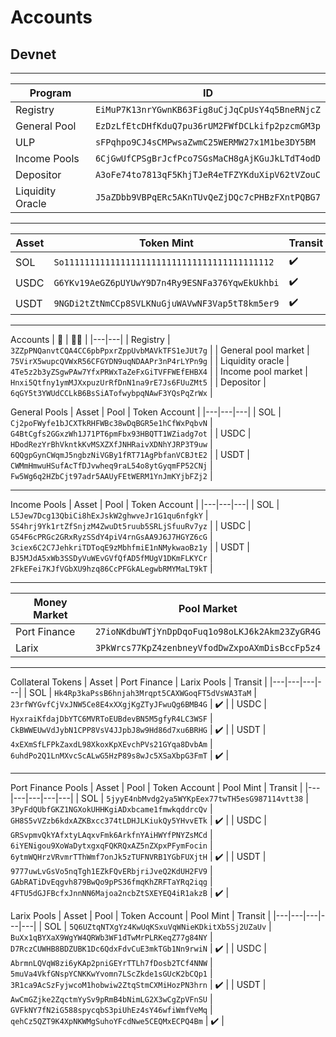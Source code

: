 # Accounts
## Devnet
---
| Program | ID |
|---|---|
| Registry | `EiMuP7K13nrYGwnKB63Fig8uCjJqCpUsY4q5BneRNjcZ` |
| General Pool | `EzDzLfEtcDHfKduQ7pu36rUM2FWfDCLkifp2pzcmGM3p` |
| ULP | `sFPqhpo9CJ4sCMPwsaZwmC25WERMW27x1M1be3DY5BM` |
| Income Pools | `6CjGwUfCPSgBrJcfPco7SGsMaCH8gAjKGuJkLTdT4odD` |
| Depositor | `A3oFe74to7813qF5KhjTJeR4eTFZYKduXipV62tVZouC` |
| Liquidity Oracle | `J5aZDbb9VBPqERc5AKnTUvQeZjDQc7cPHBzFXntPQBG7` |


---
| Asset | Token Mint | Transit |
|---|---|---|
| SOL | `So11111111111111111111111111111111111111112` | ✔️ |
| USDC | `G6YKv19AeGZ6pUYUwY9D7n4Ry9ESNFa376YqwEkUkhbi` | ✔️ |
| USDT | `9NGDi2tZtNmCCp8SVLKNuGjuWAVwNF3Vap5tT8km5er9` | ✔️ |

---
Accounts
| 📕 | 🏄‍♂️ |
|---|---|
| Registry | `3ZZpPNQanvtCQA4CC6pbPpxrZppUvbMAVkTFS1eJUt7g` |
| General pool market | `75VirX5wupcQVWxR56CFGYDN9uqNDAAPr3nP4rLYPn9g` |
| Liquidity oracle | `4Te5z2b3yZSgwPAw7YfxPRWxTaZeFxGiTVFFWEfEHBX4` |
| Income pool market | `Hnxi5Qtfny1ymMJXxpuzUrRfDnN1na9rE7Js6FUuZMt5` |
| Depositor | `6qGY5t3YWUdCCLkB6BsSiATofwybpqNAwF3YQsPqZrWx` |

General Pools
| Asset | Pool | Token Account |
|---|---|---|
| SOL | `Cj2poFWyfe1bJCXTkRHFWBc38wDqBGR5e1hCfWxPqbvN` | `G4BtCgfs2GGxzWh1J71PT6pmFbx93HBQTT1WZiadg7ot` |
| USDC | `HDodRezYrBhVkntkKvMSXZXfJNHRaivXDNhYJRP3T9uw` | `6QQgpGynCWqmJ5ngbzNiVGBy1fRT71AgPbfanVCBJtE2` |
| USDT | `CWMmHmwuHSufAcTfDJvwheq9raL54o8ytGyqmFP52CNj` | `Fw5Wg6q2HZbCjt97adr5AAUyFEtWERM1YnJmKYjbFZj2` |

---
Income Pools
| Asset | Pool | Token Account |
|---|---|---|
| SOL | `L5Jew7Dcg13QbiCi8hExJskW2ghwveJr1G1qu6nfgkY` | `5S4hrj9Yk1rtZfSnjzM4ZwuDt5ruub5SRLjSfuuRv7yz` |
| USDC | `G54F6cPRGc2GRxRyzSSdY4piV4rnGsAA9J6J7HGYZ6cG` | `3ciex6C2C7JehkriTDToqE9zMbhfmiE1nNMykwaoBz1y` |
| USDT | `BJ5MJdA5xWb3SSDyVuWEvGVfQfAD5fMUgV1DKmFLKYCr` | `2FkEFei7KJfVGbXU9hzq86CcPFGkALegwbRMYMaLT9kT` |


---
| Money Market | Pool Market |
|---|---|
| Port Finance | `27ioNKdbuWTjYnDpDqoFuq1o98oLKJ6k2Akm23ZyGR4G` |
| Larix | `3PkWrcs77KpZ4zenbneyVfodDwZxpoAXmDisBccFp5z4` |

---
Collateral Tokens
| Asset | Port Finance | Larix Pools | Transit |
|---|---|---|---|
| SOL | `Hk4Rp3kaPssB6hnjah3Mrqpt5CAXWGoqFT5dVsWA3TaM` | `23rfWYGvfCjVxJNW5Ce8E4xXXgjKgZTyJFwuQg6BMB4G` | ✔️ |
| USDC | `HyxraiKfdajDbYTC6MVRToEUBdevBN5M5gfyR4LC3WSF` | `CkBWWEUwVdJybN1CPP8VsV4JJpbJ8w9Hd86d7xu6BRHG` | ✔️ |
| USDT | `4xEXmSfLFPkZaxdL98XkoxKpXEvchPVs21GYqa8DvbAm` | `6uhdPo2Q1LnMXvcScALwG5HzP89s8wJc5XSaXbpG3FmT` | ✔️ |


---
Port Finance Pools
| Asset | Pool | Token Account | Pool Mint | Transit |
|---|---|---|---|---|
| SOL | `5jyyE4nbMvdg2ya5WYKpEex77twTH5esG987114vtt38` | `3PyFdQUbfGKZ1NGXokUHHKgiADxbcame1fmwkqddrcQv` | `GH8S5vVZzb6kdxAZKBxcc374tLDHJLKiukQy5YHvvETk` | ✔️ |
| USDC | `GRSvpmvQkYAfxtyLAqxvFmk6ArkfnYAiHWYfPNYZsMCd` | `6iYENigou9XoWaDytxgxqFQKRQxAZ5nZXpxPFymFocin` | `6ytmWQHrzVRvmrTThWmf7onJk5zTUFNVRB1YGbFUXjtH` | ✔️ |
| USDT | `9777uwLvGsVo5nqTgh1EZkFQvERbjriJveQ2KdUH2FV9` | `GAbRATiDvEqgvh879BwQo9pPS36fmqKhZRFTaYRq2iqg` | `4FTU5dGJFBcfxJnnNN6Majoa2ncbZtSXEYEQ4iR1akzB` | ✔️ |

Larix Pools
| Asset | Pool | Token Account | Pool Mint | Transit |
|---|---|---|---|---|
| SOL | `5Q6UZtqNTXgYz4KwUqKSxuVqWNieKDkitXb5Sj2UZaUv` | `BuXx1qBYXaX9WgYW4QRWb3WF1dTwMrPLRKeqZ77g84NY` | `D7RczCUWHB8BDZUBK1Dc6QdxFdvCuE3mkTGb1Nn9rwiN` | ✔️ |
| USDC | `AbrmnLQVqW8zi6yKAp2pniGEYrTTLh7fDosb2TCf4NNW` | `5muVa4VkfGNspYCNKKwYvomn7LScZkde1sGUcK2bCQp1` | `3R1ca9AcSzFyjwcoM1hobwiw2ZtqStmCXMiHozPN3hrn` | ✔️ |
| USDT | `AwCmGZjke2ZqctmYySv9pRmB4bNimLG2X3wCgZpVFnSU` | `GVFkNY7fN2iG588spycqbS3piUhEz4sY46wfiWmfVeMq` | `qehCz5QZT9K4XpNKWMgSuhoYFcdNwe5CEQMxECPQ4Bm` | ✔️ |

